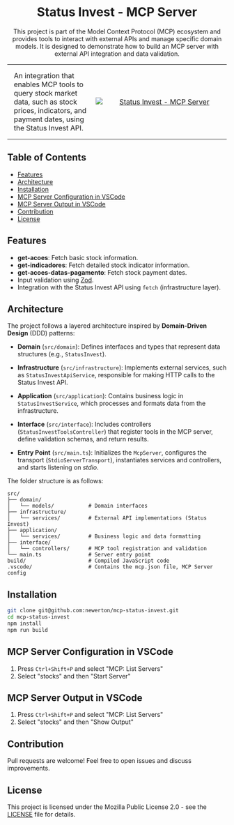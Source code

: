 <div align="center">

# Status Invest - MCP Server

This project is part of the Model Context Protocol (MCP) ecosystem and provides tools to interact with external APIs and manage specific domain models. It is designed to demonstrate how to build an MCP server with external API integration and data validation.

</div>

<table style="border-collapse: collapse; width: 100%; table-layout: fixed;">
<tr>
<td style="width: 40%; padding: 15px; vertical-align: middle; border: none;">An integration that enables MCP tools to query stock market data, such as stock prices, indicators, and payment dates, using the Status Invest API.</td>
<td style="width: 60%; padding: 0; vertical-align: middle; border: none; min-width: 300px; text-align: center;"><a href="https://glama.ai/mcp/servers/@newerton/mcp-status-invest">
  <img style="max-width: 100%; height: auto; min-width: 300px;" src="https://glama.ai/mcp/servers/@newerton/mcp-status-invest/badge" alt="Status Invest - MCP Server" />
</a></td>
</tr>
</table>

## Table of Contents

- [Features](#features)
- [Architecture](#architecture)
- [Installation](#installation)
- [MCP Server Configuration in VSCode](#mcp-server-configuration-in-vscode)
- [MCP Server Output in VSCode](#mcp-server-output-in-vscode)
- [Contribution](#contribution)
- [License](#license)

## Features

- **get-acoes**: Fetch basic stock information.
- **get-indicadores**: Fetch detailed stock indicator information.
- **get-acoes-datas-pagamento**: Fetch stock payment dates.
- Input validation using [Zod](https://github.com/colinhacks/zod).
- Integration with the Status Invest API using `fetch` (infrastructure layer).

## Architecture

The project follows a layered architecture inspired by **Domain-Driven Design** (DDD) patterns:

- **Domain** (`src/domain`):
  Defines interfaces and types that represent data structures (e.g., `StatusInvest`).

- **Infrastructure** (`src/infrastructure`):
  Implements external services, such as `StatusInvestApiService`, responsible for making HTTP calls to the Status Invest API.

- **Application** (`src/application`):
  Contains business logic in `StatusInvestService`, which processes and formats data from the infrastructure.

- **Interface** (`src/interface`):
  Includes controllers (`StatusInvestToolsController`) that register tools in the MCP server, define validation schemas, and return results.

- **Entry Point** (`src/main.ts`):
  Initializes the `McpServer`, configures the transport (`StdioServerTransport`), instantiates services and controllers, and starts listening on _stdio_.

The folder structure is as follows:
```
src/
├── domain/
│   └── models/           # Domain interfaces
├── infrastructure/
│   └── services/         # External API implementations (Status Invest)
├── application/
│   └── services/         # Business logic and data formatting
├── interface/
│   └── controllers/      # MCP tool registration and validation
└── main.ts               # Server entry point
build/                    # Compiled JavaScript code
.vscode/                  # Contains the mcp.json file, MCP Server config
```

## Installation

```bash
git clone git@github.com:newerton/mcp-status-invest.git
cd mcp-status-invest
npm install
npm run build
```

## MCP Server Configuration in VSCode

1. Press `Ctrl+Shift+P` and select "MCP: List Servers"
2. Select "stocks" and then "Start Server"

## MCP Server Output in VSCode

1. Press `Ctrl+Shift+P` and select "MCP: List Servers"
2. Select "stocks" and then "Show Output"

## Contribution

Pull requests are welcome! Feel free to open issues and discuss improvements.

## License

This project is licensed under the Mozilla Public License 2.0 - see the [LICENSE](https://github.com/newerton/mcp-status-invest/blob/main/LICENSE) file for details.

